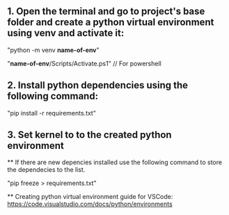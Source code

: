 ## 1. Open the terminal and go to project's base folder and create a python virtual environment using venv and activate it:
"python -m venv **name-of-env**" 

"**name-of-env**/Scripts/Activate.ps1" // For powershell

## 2. Install python dependencies using the following command:
"pip install -r requirements.txt"

## 3. Set kernel to to the created python environment  

** If there are new depencies installed use the following command to store the dependecies to the list.

"pip freeze > requirements.txt"  

** Creating python virtual environment guide for VSCode:
https://code.visualstudio.com/docs/python/environments